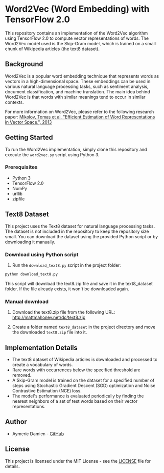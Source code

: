 # Word2Vec (Word Embedding) with TensorFlow 2.0

This repository contains an implementation of the Word2Vec algorithm using TensorFlow 2.0 to compute vector representations of words. The Word2Vec model used is the Skip-Gram model, which is trained on a small chunk of Wikipedia articles (the text8 dataset).

## Background

Word2Vec is a popular word embedding technique that represents words as vectors in a high-dimensional space. These embeddings can be used in various natural language processing tasks, such as sentiment analysis, document classification, and machine translation. The main idea behind Word2Vec is that words with similar meanings tend to occur in similar contexts.

For more information on Word2Vec, please refer to the following research paper:
[Mikolov, Tomas et al. "Efficient Estimation of Word Representations in Vector Space.", 2013](https://arxiv.org/pdf/1301.3781.pdf)

## Getting Started

To run the Word2Vec implementation, simply clone this repository and execute the `word2vec.py` script using Python 3.

### Prerequisites

- Python 3
- TensorFlow 2.0
- NumPy
- urllib
- zipfile

## Text8 Dataset

This project uses the Text8 dataset for natural language processing tasks. The dataset is not included in the repository to keep the repository size small. You can download the dataset using the provided Python script or by downloading it manually.

### Download using Python script

1. Run the `download_text8.py` script in the project folder:

```bash
python download_text8.py
```
This script will download the text8.zip file and save it in the text8_dataset folder. If the file already exists, it won't be downloaded again.

### Manual download

1. Download the text8.zip file from the following URL: http://mattmahoney.net/dc/text8.zip

2. Create a folder named `text8_dataset` in the project directory and move the downloaded `text8.zip` file into it.

## Implementation Details

- The text8 dataset of Wikipedia articles is downloaded and processed to create a vocabulary of words.
- Rare words with occurrences below the specified threshold are removed.
- A Skip-Gram model is trained on the dataset for a specified number of steps using Stochastic Gradient Descent (SGD) optimization and Noise Contrastive Estimation (NCE) loss.
- The model's performance is evaluated periodically by finding the nearest neighbors of a set of test words based on their vector representations.

## Author

- Aymeric Damien - [GitHub](https://github.com/aymericdamien)

## License

This project is licensed under the MIT License - see the [LICENSE](LICENSE) file for details.
